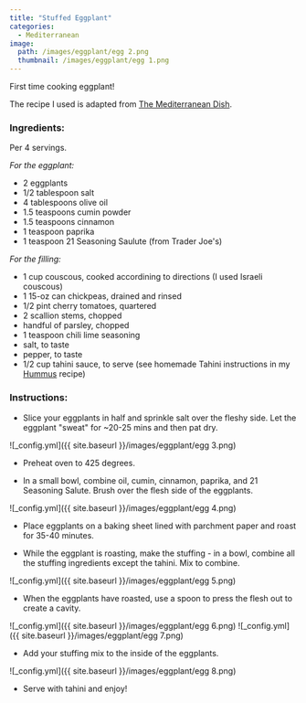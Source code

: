 ```yaml
---
title: "Stuffed Eggplant"
categories:
  - Mediterranean
image:
  path: /images/eggplant/egg 2.png
  thumbnail: /images/eggplant/egg 1.png
---
```


First time cooking eggplant!

The recipe I used is adapted from [The Mediterranean Dish](https://www.themediterraneandish.com/vegetarian-stuffed-eggplant/#wprm-recipe-container-34747).

### Ingredients:

Per 4 servings.

_For the eggplant:_

* 2 eggplants
* 1/2 tablespoon salt
* 4 tablespoons olive oil
* 1.5 teaspoons cumin powder
* 1.5 teaspoons cinnamon
* 1 teaspoon paprika
* 1 teaspoon 21 Seasoning Saulute (from Trader Joe's)

_For the filling:_
* 1 cup couscous, cooked accordining to directions (I used Israeli couscous)
* 1 15-oz can chickpeas, drained and rinsed
* 1/2 pint cherry tomatoes, quartered
* 2 scallion stems, chopped
* handful of parsley, chopped
* 1 teaspoon chili lime seasoning
* salt, to taste
* pepper, to taste
* 1/2 cup tahini sauce, to serve (see homemade Tahini instructions in my [Hummus](https://www.whatsprernacooking.com/mediterranean/sides/vegan/hummus/) recipe)

### Instructions:

* Slice your eggplants in half and sprinkle salt over the fleshy side. Let the eggplant "sweat" for ~20-25 mins and then pat dry.

![_config.yml]({{ site.baseurl }}/images/eggplant/egg 3.png)

* Preheat oven to 425 degrees.

* In a small bowl, combine oil, cumin, cinnamon, paprika, and 21 Seasoning Salute. Brush over the flesh side of the eggplants.

![_config.yml]({{ site.baseurl }}/images/eggplant/egg 4.png)

* Place eggplants on a baking sheet lined with parchment paper and roast for 35-40 minutes.

* While the eggplant is roasting, make the stuffing - in a bowl, combine all the stuffing ingredients except the tahini. Mix to combine.

![_config.yml]({{ site.baseurl }}/images/eggplant/egg 5.png)

* When the eggplants have roasted, use a spoon to press the flesh out to create a cavity.

![_config.yml]({{ site.baseurl }}/images/eggplant/egg 6.png)
![_config.yml]({{ site.baseurl }}/images/eggplant/egg 7.png)

* Add your stuffing mix to the inside of the eggplants.

![_config.yml]({{ site.baseurl }}/images/eggplant/egg 8.png)

* Serve with tahini and enjoy!
